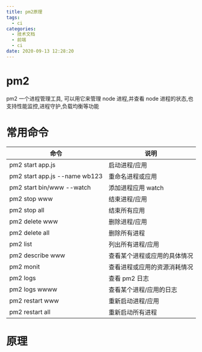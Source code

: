 ```yaml
---
title: pm2原理
tags:
  - ci
categories:
  - 技术文档
  - 前端
  - ci
date: 2020-09-13 12:28:20
---
```


# pm2

pm2 一个进程管理工具, 可以用它来管理 node 进程,并查看 node 进程的状态,也支持性能监控,进程守护,负载均衡等功能

# 常用命令

| 命令                          | 说明                         |
| ----------------------------- | ---------------------------- |
| pm2 start app.js              | 启动进程/应用                |
| pm2 start app.js --name wb123 | 重命名进程或应用             |
| pm2 start bin/www --watch     | 添加进程应用 watch           |
| pm2 stop www                  | 结束进程/应用                |
| pm2 stop all                  | 结束所有应用                 |
| pm2 delete www                | 删除进程/应用                |
| pm2 delete all                | 删除所有进程                 |
| pm2 list                      | 列出所有进程/应用            |
| pm2 describe www              | 查看某个进程或应用的具体情况 |
| pm2 monit                     | 查看进程或应用的资源消耗情况 |
| pm2 logs                      | 查看 pm2 日志                |
| pm2 logs wwww                 | 查看某个进程/应用的日志      |
| pm2 restart www               | 重新启动进程/应用            |
| pm2 restart all               | 重新启动所有进程             |


# 原理

